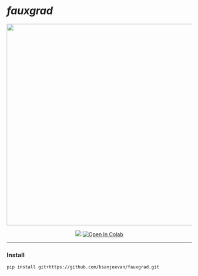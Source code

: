 # *fauxgrad*

<p align="center">
  <img src="https://user-images.githubusercontent.com/12011058/132263990-4463a85e-a2ef-4b18-b1fb-e9f4ffc831b1.png" width="550px"/>
</p>

<p align="center">
<img src="https://github.com/ksanjeevan/fauxgrad/actions/workflows/unit.yaml/badge.svg" />

<a href="https://colab.research.google.com/github/ksanjeevan/fauxgrad/blob/master/fauxgrad_walkthrough.ipynb">
  <img src="https://colab.research.google.com/assets/colab-badge.svg" alt="Open In Colab"/>
</a>
</p>

-----------------------------------------


### Install

```
pip install git+https://github.com/ksanjeevan/fauxgrad.git
```
